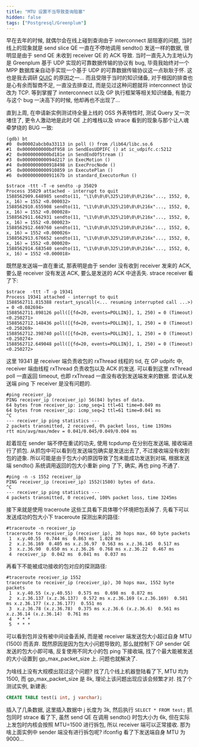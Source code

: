 ```yaml
---
title: "MTU 设置不当导致查询阻塞"
hidden: false
tags: ["Postgresql/Greenplum"]
---
```


早在去年的时候, 就偶尔会在线上碰到查询由于 interconnect 层阻塞的问题, 当时线上的现象就是 send slice QE 一直在不停地调用 sendto() 发送一样的数据, 很明显是由于 send QE 未收到 receiver QE 的 ACK 导致. 当时一直先入为主地认为是 Greenplum 基于 UDP 实现的可靠数据传输的协议有 bug, 毕竟我始终对一个 MPP 数据库亲自动手实现一个基于 UDP 的可靠数据传输协议这一点耿耿于怀. 这也是我去调研 [QUIC]({{site.url}}/2020/05/02/quic-mvfst/) 的原因之一... 而且受限于当时的知识储备, 对于根因的排查也是心有余而智商不足, 一直没去排查过, 而是见过这种问题就将 interconnect 协议改为 TCP. 等到掌握了 innterconnect 以及 GP 执行框架等相关知识储备, 有能力与这个 bug 一决高下的时候, 他却再也不出现了... 

直到上周, 在申请新实例测试待全量上线的 OSS 外表特性时, 测试 Query 又一次堵住了, 更令人激动地是此时 QE 上的堆栈以及 strace 看到的现象与那个让人魂牵梦绕的 BUG 一致:

```
(gdb) bt
#0  0x00002abcb0a33113 in poll () from /lib64/libc.so.6
#1  0x0000000000bdf958 in SendEosUDPIFC () at ic_udpifc.c:5212
#2  0x0000000000bd181e in SendEndOfStream ()
#3  0x000000000094d217 in ExecMotion ()
#4  0x0000000000918498 in ExecProcNode ()
#5  0x0000000000910859 in ExecutePlan ()
#6  0x000000000091167b in standard_ExecutorRun ()
```

```
$strace -ttt -T -e sendto -p 35029
Process 35029 attached - interrupt to quit
1588562909.648985 sendto(11, "\1\0\0\0\325\210\0\0\216x"..., 1552, 0, x, 16) = 1552 <0.000032>
1588562910.655908 sendto(11, "\1\0\0\0\325\210\0\0\216x"..., 1552, 0, x, 16) = 1552 <0.000028>
1588562911.662931 sendto(11, "\1\0\0\0\325\210\0\0\216x"..., 1552, 0, x, 16) = 1552 <0.000023>
1588562912.669760 sendto(11, "\1\0\0\0\325\210\0\0\216x"..., 1552, 0, x, 16) = 1552 <0.000026>
1588562913.676652 sendto(11, "\1\0\0\0\325\210\0\0\216x"..., 1552, 0, x, 16) = 1552 <0.000020>
1588562914.683540 sendto(11, "\1\0\0\0\325\210\0\0\216x"..., 1552, 0, x, 16) = 1552 <0.000018>
```

既然是发送端一直在重试, 那表明是由于 sender 没有收到 receiver 发来的 ACK, 要么是 receiver 没有发送 ACK, 要么是发送的 ACK 中途丢失. strace receiver 看了下:

```
$strace  -ttt -T -p 19341
Process 19341 attached - interrupt to quit
1588562711.815388 restart_syscall(<... resuming interrupted call ...>) = 0 <0.082694>
1588562711.898126 poll([{fd=20, events=POLLIN}], 1, 250) = 0 (Timeout) <0.250271>
1588562712.148436 poll([{fd=20, events=POLLIN}], 1, 250) = 0 (Timeout) <0.250269>
1588562712.398740 poll([{fd=20, events=POLLIN}], 1, 250) = 0 (Timeout) <0.250274>
1588562712.649048 poll([{fd=20, events=POLLIN}], 1, 250) = 0 (Timeout) <0.250272>
```

这里 19341 是 receiver 端负责收包的 rxThread 线程的 tid, 在 GP udpifc 中, receiver 端由线程 rxThread 负责收包以及 ACK 的发送. 可以看到这里 rxThread poll 一直返回 timeout, 也即 rxThread 一直没有收到发送端发来的数据. 尝试从发送端 ping 下 receiver 是没有问题的. 

```
#ping receiver_ip
PING receiver_ip (receiver_ip) 56(84) bytes of data.
64 bytes from receiver_ip: icmp_seq=1 ttl=61 time=0.049 ms
64 bytes from receiver_ip: icmp_seq=2 ttl=61 time=0.041 ms
^C
--- receiver_ip ping statistics ---
2 packets transmitted, 2 received, 0% packet loss, time 1393ms
rtt min/avg/max/mdev = 0.041/0.045/0.049/0.004 ms
```

趁着现在 sender 端不停在重试的功夫, 使用 tcpdump 在分别在发送端, 接收端进行了抓包. 从抓包中可以看到在发送端包确实是发送出去了, 不过接收端没有收到包的迹象. 所以可能是由于包大小的原因导致了包未能成功发送到对端, 根据发送端 sendto() 系统调用返回的包大小重新 ping 了下, 确实, 再也 ping 不通了.

```
#ping -n -s 1552 receiver_ip
PING receiver_ip (receiver_ip) 1552(1580) bytes of data.
^C
--- receiver_ip ping statistics ---
4 packets transmitted, 0 received, 100% packet loss, time 3245ms
```

接下来就是使用 traceroute 这些工具看下具体哪个环境把包丢掉了. 先看下可以发送成功的包大小下 traceroute 探测出来的路径:

```
#traceroute -n receiver_ip 
traceroute to receiver_ip (receiver_ip), 30 hops max, 60 byte packets
 1  x.y.40.55  0.744 ms  0.863 ms  1.028 ms
 2  x.z.36.169  0.405 ms x.z.36.97  0.563 ms x.z.36.145  0.517 ms
 3  x.z.36.90  0.650 ms x.z.36.26  0.768 ms x.z.36.22  0.467 ms
 4  receiver_ip  0.042 ms  0.041 ms  0.037 ms
```

再看下不能被成功接收的包对应的探测路径:

```
#traceroute receiver_ip 1552
traceroute to receiver_ip (receiver_ip), 30 hops max, 1552 byte packets
 1  x.y.40.55 (x.y.40.55)  0.575 ms  0.698 ms  0.872 ms
 2  x.z.36.137 (x.z.36.137)  0.572 ms x.z.36.169 (x.z.36.169)  0.581 ms x.z.36.177 (x.z.36.177)  0.551 ms
 3  x.z.36.78 (x.z.36.78)  0.375 ms x.z.36.6 (x.z.36.6)  0.561 ms x.z.36.14 (x.z.36.14)  0.761 ms
 4  * * *
 5  * * *
```

可以看到包并没有被中间设备丢掉, 而是被 receiver 端发送包大小超过自身 MTU (1500) 而丢弃. 既然原因是因为包大小问题导致的, 那么就控制下 GP sender QE 发送的包大小即可咯, 反复使用不同大小的包 ping 下接收端, 找了个最大能被发送的大小设置到 gp_max_packet_size 上. 问题也就解决了.

为啥线上没有大规模出现过这个问题? 找了几个线上机器登陆看了下, MTU 均为 1500, 而 gp_max_packet_size 是 8k, 理论上该问题出现应该会频繁才对. 找了个测试实例, 新建表:

```sql
CREATE TABLE test(i int, j varchar);
```

插入了几条数据, 这里插入数据中 j 长度为 3k, 然后执行 `SELECT * FROM test;` 抓包同时 strace 看了下, 虽然 send QE 在调用 sendto() 时包大小为 6k, 但在实际上发包时内核会按照 MTU=1500 进行拆包, 所以 receiver 端可以正常接收. 那为啥上面实例中 sender 端没有进行拆包呢? ifconfig 看了下发送端自身 MTU 为 9000...